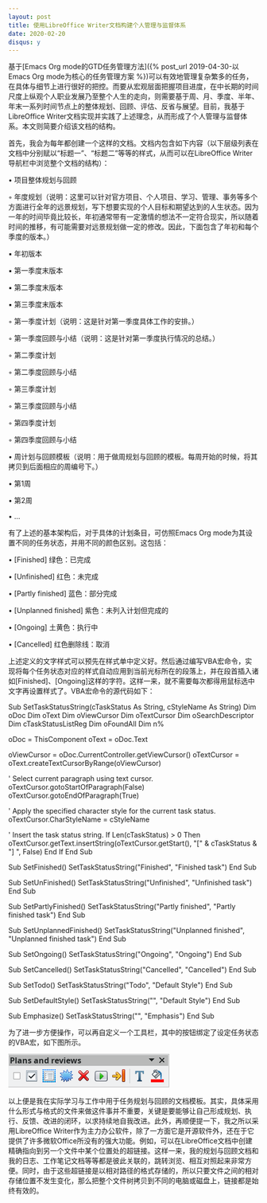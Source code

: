 ```yaml
---
layout: post
title: 使用LibreOffice Writer文档构建个人管理与监督体系
date: 2020-02-20
disqus: y
---
```


基于[Emacs Org mode的GTD任务管理方法]({% post_url 2019-04-30-以Emacs Org mode为核心的任务管理方案 %})可以有效地管理复杂繁多的任务，在具体与细节上进行很好的把控。而要从宏观层面把握项目进度，在中长期的时间尺度上纵观个人职业发展乃至整个人生的走向，则需要基于周、月、季度、半年、年末一系列时间节点上的整体规划、回顾、评估、反省与展望。目前，我基于LibreOffice Writer文档实现并实践了上述理念，从而形成了个人管理与监督体系。本文则简要介绍该文档的结构。

首先，我会为每年都创建一个这样的文档。文档内包含如下内容（以下层级列表在文档中分别赋以“标题一”、“标题二”等等的样式，从而可以在LibreOffice Writer导航栏中浏览整个文档的结构）：

• 项目整体规划与回顾

◦ 年度规划（说明：这里可以针对官方项目、个人项目、学习、管理、事务等多个方面进行全年的远景规划，写下想要实现的个人目标和期望达到的人生状态。因为一年的时间毕竟比较长，年初通常带有一定激情的想法不一定符合现实，所以随着时间的推移，有可能需要对远景规划做一定的修改。因此，下面包含了年初和每个季度的版本。）

▪ 年初版本

▪ 第一季度末版本

▪ 第二季度末版本

▪ 第三季度末版本

◦ 第一季度计划（说明：这是针对第一季度具体工作的安排。）

◦ 第一季度回顾与小结（说明：这是针对第一季度执行情况的总结。）

◦ 第二季度计划

◦ 第二季度回顾与小结

◦ 第三季度计划

◦ 第三季度回顾与小结

◦ 第四季度计划

◦ 第四季度回顾与小结

• 周计划与回顾模板（说明：用于做周规划与回顾的模板。每周开始的时候，将其拷贝到后面相应的周编号下。）

• 第1周

• 第2周

• …

有了上述的基本架构后，对于具体的计划条目，可仿照Emacs Org mode为其设置不同的任务状态，并用不同的颜色区别。这包括：

• \[Finished\] 绿色：已完成

• \[Unfinished\] 红色：未完成

• \[Partly finished\] 蓝色：部分完成

• \[Unplanned finished\] 紫色：未列入计划但完成的

• \[Ongoing\] 土黄色：执行中

• \[Cancelled\] 红色删除线：取消

上述定义的文字样式可以预先在样式单中定义好。然后通过编写VBA宏命令，实现将每个任务状态对应的样式自动应用到当前光标所在的段落上，并在段首插入诸如\[Finished\]、\[Ongoing\]这样的字符。这样一来，就不需要每次都得用鼠标选中文字再设置样式了。VBA宏命令的源代码如下：

Sub SetTaskStatusString(cTaskStatus As String, cStyleName As String)
  Dim oDoc
  Dim oText
  Dim oViewCursor
  Dim oTextCursor
  Dim oSearchDescriptor
  Dim cTaskStatusListReg
  Dim oFoundAll
  Dim n%
  
  oDoc = ThisComponent
  oText = oDoc.Text
  
  oViewCursor = oDoc.CurrentController.getViewCursor()
  oTextCursor = oText.createTextCursorByRange(oViewCursor)
    
  ' Select current paragraph using text cursor.
  oTextCursor.gotoStartOfParagraph(False)
  oTextCursor.gotoEndOfParagraph(True)
  
  ' Apply the specified character style for the current task status.
  oTextCursor.CharStyleName = cStyleName
  
  ' Insert the task status string.
  If Len(cTaskStatus) > 0 Then
    oTextCursor.getText.insertString(oTextCursor.getStart(), "\[" & cTaskStatus & "\] ", False)
  End If
End Sub

Sub SetFinished()
  SetTaskStatusString("Finished", "Finished task")
End Sub

Sub SetUnFinished()
  SetTaskStatusString("Unfinished", "Unfinished task")
End Sub

Sub SetPartlyFinished()
  SetTaskStatusString("Partly finished", "Partly finished task")
End Sub

Sub SetUnplannedFinished()
  SetTaskStatusString("Unplanned finished", "Unplanned finished task")
End Sub

Sub SetOngoing()
  SetTaskStatusString("Ongoing", "Ongoing")
End Sub

Sub SetCancelled()
  SetTaskStatusString("Cancelled", "Cancelled")
End Sub

Sub SetTodo()
  SetTaskStatusString("Todo", "Default Style")
End Sub

Sub SetDefaultStyle()
  SetTaskStatusString("", "Default Style")
End Sub

Sub Emphasize()
  SetTaskStatusString("", "Emphasis")
End Sub

为了进一步方便操作，可以再自定义一个工具栏，其中的按钮绑定了设定任务状态的VBA宏，如下图所示。

![](/figures/p69869614.jpg)

以上便是我在实际学习与工作中用于任务规划与回顾的文档模板。其实，具体采用什么形式与格式的文件来做这件事并不重要，关键是要能够让自己形成规划、执行、反馈、改进的闭环，以求持续地自我改进。此外，再顺便提一下，我之所以采用LibreOffice Writer作为主力办公软件，除了一方面它是开源软件外，还在于它提供了许多微软Office所没有的强大功能。例如，可以在LibreOffice文档中创建精确指向到另一个文件中某个位置处的超链接。这样一来，我的规划与回顾文档和我的日志、工作笔记文档等等都是彼此关联的，跳转浏览、相互对照起来非常方便。同时，由于这些超链接是以相对路径的格式存储的，所以只要文件之间的相对存储位置不发生变化，那么把整个文件树拷贝到不同的电脑或磁盘上，链接都是始终有效的。
